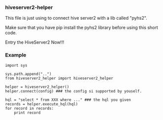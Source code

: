 ### hiveserver2-helper

This file is just using to connect hive server2 with a lib called "pyhs2".

Make sure that you have pip install the pyhs2 library before using this short code.

Entry the HiveServer2 Now!!!

### Example

    import sys

    sys.path.append("..")
    from hiveserver2_helper import hiveserver2_helper

    helper = hiveserver2_helper()
    helper.connect(config) ### the config si supported by youself.

    hql = "select * from XXX where ..." ### the hql you given
    records = helper.execute_hql(hql)
    for record in records:
        print record

